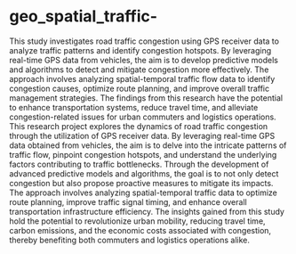# geo_spatial_traffic-
This study investigates road traffic congestion using GPS receiver data to analyze traffic patterns and identify congestion hotspots. By leveraging real-time GPS data from vehicles, the aim is to develop predictive models and algorithms to detect and mitigate congestion more effectively. The approach involves analyzing spatial-temporal traffic flow data to identify congestion causes, optimize route planning, and improve overall traffic management strategies. The findings from this research have the potential to enhance transportation systems, reduce travel time, and alleviate congestion-related issues for urban commuters and logistics operations. This research project explores the dynamics of road traffic congestion through the utilization of GPS receiver data. By leveraging real-time GPS data obtained from vehicles, the aim is to delve into the intricate patterns of traffic flow, pinpoint congestion hotspots, and understand the underlying factors contributing to traffic bottlenecks. Through the development of advanced predictive models and algorithms, the goal is to not only detect congestion but also propose proactive measures to mitigate its impacts. The approach involves analyzing spatial-temporal traffic data to optimize route planning, improve traffic signal timing, and enhance overall transportation infrastructure efficiency. The insights gained from this study hold the potential to revolutionize urban mobility, reducing travel time, carbon emissions, and the economic costs associated with congestion, thereby benefiting both commuters and logistics operations alike.
